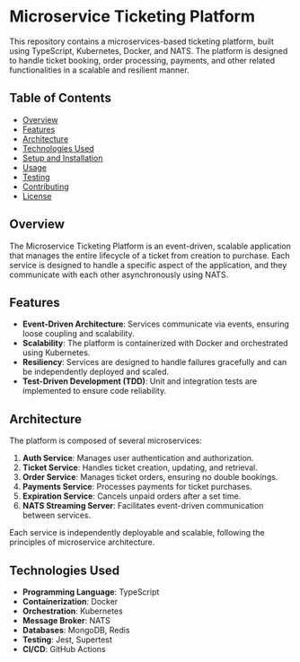# Microservice Ticketing Platform

This repository contains a microservices-based ticketing platform, built using TypeScript, Kubernetes, Docker, and NATS. The platform is designed to handle ticket booking, order processing, payments, and other related functionalities in a scalable and resilient manner.

## Table of Contents

- [Overview](#overview)
- [Features](#features)
- [Architecture](#architecture)
- [Technologies Used](#technologies-used)
- [Setup and Installation](#setup-and-installation)
- [Usage](#usage)
- [Testing](#testing)
- [Contributing](#contributing)
- [License](#license)

## Overview

The Microservice Ticketing Platform is an event-driven, scalable application that manages the entire lifecycle of a ticket from creation to purchase. Each service is designed to handle a specific aspect of the application, and they communicate with each other asynchronously using NATS.

## Features

- **Event-Driven Architecture**: Services communicate via events, ensuring loose coupling and scalability.
- **Scalability**: The platform is containerized with Docker and orchestrated using Kubernetes.
- **Resiliency**: Services are designed to handle failures gracefully and can be independently deployed and scaled.
- **Test-Driven Development (TDD)**: Unit and integration tests are implemented to ensure code reliability.

## Architecture

The platform is composed of several microservices:

1. **Auth Service**: Manages user authentication and authorization.
2. **Ticket Service**: Handles ticket creation, updating, and retrieval.
3. **Order Service**: Manages ticket orders, ensuring no double bookings.
4. **Payments Service**: Processes payments for ticket purchases.
5. **Expiration Service**: Cancels unpaid orders after a set time.
6. **NATS Streaming Server**: Facilitates event-driven communication between services.

Each service is independently deployable and scalable, following the principles of microservice architecture.

## Technologies Used

- **Programming Language**: TypeScript
- **Containerization**: Docker
- **Orchestration**: Kubernetes
- **Message Broker**: NATS
- **Databases**: MongoDB, Redis
- **Testing**: Jest, Supertest
- **CI/CD**: GitHub Actions
